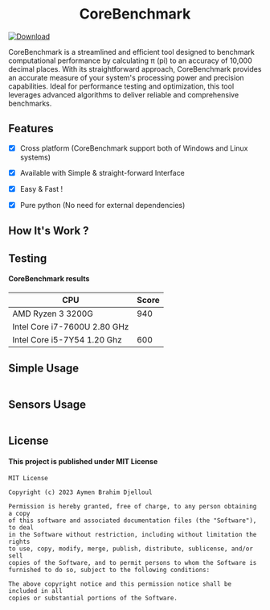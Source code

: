 <!-- GitHub README.md -->

<h1 align="center">CoreBenchmark</h1>

<div>
  <a href="https://github.com/aymenbrahimdjelloul/CoreBenchmark/releases/download/v1.2/CoreBenchmark-1.2.exe">
    <img src="https://img.shields.io/badge/Download-CoreBenchmark-brightgreen" alt="Download">
  </a>
</div>

<p>  CoreBenchmark is a streamlined and efficient tool designed to benchmark computational performance by calculating π (pi) to an accuracy of 10,000 decimal places. With its straightforward approach, CoreBenchmark provides an accurate measure of your system's processing power and precision capabilities. Ideal for performance testing and optimization, this tool leverages advanced algorithms to deliver reliable and comprehensive benchmarks.

</p>

<h2>Features</h2>

- [x] Cross platform (CoreBenchmark support both of Windows and Linux systems)

- [x] Available with Simple & straight-forward Interface

- [x] Easy & Fast !

- [x] Pure python (No need for external dependencies)

<h2>How It's Work ?</h2>
<p1>
</p1>

<h2>Testing</h2>
<h4>CoreBenchmark results </h4>

| CPU  | Score|
|------|--------|
| AMD Ryzen 3 3200G | 940 |
| Intel Core i7-7600U 2.80 GHz |  |
| Intel Core i5-7Y54 1.20 Ghz | 600 |

Simple Usage
-----
~~~python


~~~

Sensors Usage
-----
~~~python

~~~

<h2>License</h2>
<h4>This project is published under MIT License </h4>

~~~
MIT License

Copyright (c) 2023 Aymen Brahim Djelloul

Permission is hereby granted, free of charge, to any person obtaining a copy
of this software and associated documentation files (the "Software"), to deal
in the Software without restriction, including without limitation the rights
to use, copy, modify, merge, publish, distribute, sublicense, and/or sell
copies of the Software, and to permit persons to whom the Software is
furnished to do so, subject to the following conditions:

The above copyright notice and this permission notice shall be included in all
copies or substantial portions of the Software.

~~~
